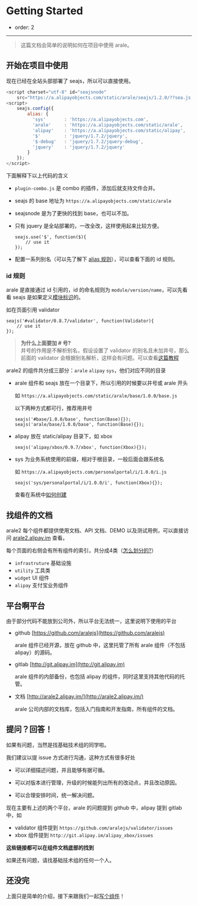# Getting Started

- order: 2

---

> 这篇文档会简单的说明如何在项目中使用 arale。

## 开始在项目中使用

现在已经在全站头部部署了 seajs，所以可以直接使用。

```js
<script charset="utf-8" id="seajsnode" 
    src="https://a.alipayobjects.com/static/arale/seajs/1.2.0/??sea.js,plugin-combo.js"></script>
<script>
    seajs.config({
        alias: {
          'sys'       : 'https://a.alipayobjects.com',
          'arale'     : 'https://a.alipayobjects.com/static/arale',
          'alipay'    : 'https://a.alipayobjects.com/static/alipay',
          '$'         : 'jquery/1.7.2/jquery',
          '$-debug'   : 'jquery/1.7.2/jquery-debug',
          'jquery'    : 'jquery/1.7.2/jquery'
        }
    });
</script>
```

下面解释下以上代码的含义

 -  `plugin-combo.js` 是 combo 的插件，添加后就支持文件合并。
 
 -  seajs 的 base 地址为 `https://a.alipayobjects.com/static/arale`
 
 -  seajsnode 是为了更快的找到 base，也可以不加。 
 
 -  只有 jquery 是全站部署的，一改全改，这样使用起来比较方便。
 
    ```
    seajs.use('$', function($){
        // use it
    });
    ```
    
 -  配置一系列别名（可以先了解下 [alias 规则](https://github.com/seajs/seajs/issues/262)），可以查看下面的 id 规则。

### id 规则

arale 是直接通过 id 引用的，id 的命名规则为 `module/version/name`，可以先看看 seajs 是如果定义[模块标识](https://github.com/seajs/seajs/issues/258)的。

如在页面引用 validator

```
seajs('#validator/0.8.7/validator', function(Validator){
    // use it
});
```

> **为什么上面要加 # 号?**  
井号的作用是不解析别名，假设设置了 validator 的别名且未加井号，那么前面的 validator 会根据别名解析，这样会有问题。可以查看[这篇教程](https://github.com/seajs/seajs/issues/318)

arale2 的组件共分成三部分：`arale` `alipay` `sys`，他们对应不同的目录

 -  arale 组件和 seajs 放在一个目录下，所以引用的时候要以井号或 arale 开头
 
    如 `https://a.alipayobjects.com/static/arale/base/1.0.0/base.js`
    
    以下两种方式都可行，推荐用井号
    
    ```
    seajs('#base/1.0.0/base', function(Base){});
    seajs('arale/base/1.0.0/base', function(Base){});
    ```

 -  alipay 放在 static/alipay 目录下，如 xbox
 
    ```
    seajs('alipay/xbox/0.9.7/xbox', function(Xbox){});
    ```
    
 -  sys 为业务系统使用的前缀，相对于根目录，一般后面会跟系统名
 
    如 `https://a.alipayobjects.com/personalportal/i/1.0.0/i.js`
    
    ```
    seajs('sys/personalportal/i/1.0.0/i', function(Xbox){});
    ```

    查看在系统中[如何创建](system.html)

## 找组件的文档

arale2 每个组件都提供使用文档、API 文档、DEMO 以及测试用例，可以直接访问 [arale2.alipay.im](http://arale2.alipay.im/user-guides/) 查看。

每个页面的右侧会有所有组件的索引，共分成4类（[怎么划分的?](https://github.com/alipay/arale/wiki/Arale-2.0-%E5%9F%BA%E7%A1%80%E6%9E%B6%E6%9E%84)）

 -  `infrastruture` 基础设施
 -  `utility` 工具类
 -  `widget` UI 组件
 -  `alipay` 支付宝业务组件

## 平台啊平台

由于部分代码不能放到公司外，所以平台无法统一，这里说明下使用的平台

 -  github [https://github.com/aralejs](https://github.com/aralejs)
 
    arale 组件已经开源，放在 github 中，这里托管了所有 arale 组件（不包括 alipay）的源码。
    
 -  gitlab [http://git.alipay.im](http://git.alipay.im)
  
    arale 组件的内部备份，也包括 alipay 的组件，同时这里支持其他代码的托管。

 -  文档 [http://arale2.alipay.im/](http://arale2.alipay.im/)
 
    arale 公司内部的文档库，包括入门指南和开发指南，所有组件的文档。

## 提问？回答！

如果有问题，当然是找基础技术组的同学啦。

我们建议以提 issue 方式进行沟通，这种方式有很多好处

 -  可以详细描述问题，并且能够有据可循。
 
 -  可以对版本进行管理，升级的时候能列出所有的改动点，并且改动原因。
 
 -  可以合理安排时间，统一解决问题。
 
现在主要有上述的两个平台，arale 的问题提到 github 中，alipay 提到 gitlab 中，如

 -  validator 组件提到 `https://github.com/aralejs/validator/issues`
 -  xbox 组件提到 `http://git.alipay.im/alipay_xbox/issues`

**这些链接都可以在组件文档底部的找到**

如果还有问题，请找基础技术组的任何一个人。

## 还没完

上面只是简单的介绍，接下来跟我们一起[写个组件](quick-start.html)！


